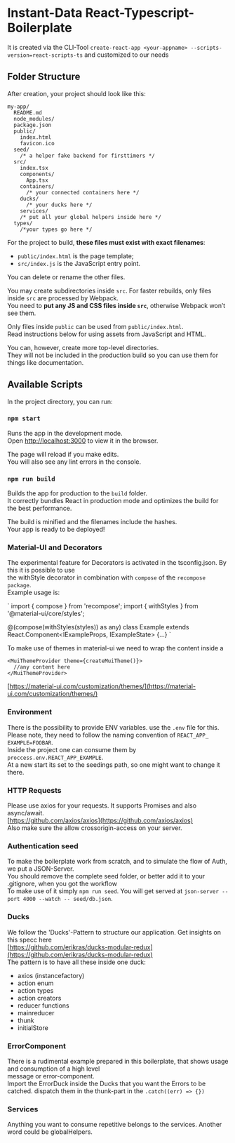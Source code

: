 # Instant-Data React-Typescript-Boilerplate

It is created via the CLI-Tool ```create-react-app <your-appname> --scripts-version=react-scripts-ts``` and customized to our needs

## Folder Structure

After creation, your project should look like this:

```
my-app/
  README.md
  node_modules/
  package.json
  public/
    index.html
    favicon.ico
  seed/
    /* a helper fake backend for firsttimers */  
  src/
    index.tsx
    components/
      App.tsx
    containers/
      /* your connected containers here */
    ducks/
      /* your ducks here */
    services/
    /* put all your global helpers inside here */  
  types/
    /*your types go here */  
```

For the project to build, **these files must exist with exact filenames**:

* `public/index.html` is the page template;
* `src/index.js` is the JavaScript entry point.

You can delete or rename the other files.

You may create subdirectories inside `src`. For faster rebuilds, only files inside `src` are processed by Webpack.<br>
You need to **put any JS and CSS files inside `src`**, otherwise Webpack won’t see them.

Only files inside `public` can be used from `public/index.html`.<br>
Read instructions below for using assets from JavaScript and HTML.

You can, however, create more top-level directories.<br>
They will not be included in the production build so you can use them for things like documentation.

## Available Scripts

In the project directory, you can run:

### `npm start`

Runs the app in the development mode.<br>
Open [http://localhost:3000](http://localhost:3000) to view it in the browser.

The page will reload if you make edits.<br>
You will also see any lint errors in the console.

### `npm run build`

Builds the app for production to the `build` folder.<br>
It correctly bundles React in production mode and optimizes the build for the best performance.

The build is minified and the filenames include the hashes.<br>
Your app is ready to be deployed!

### Material-UI and Decorators

The experimental feature for Decorators is activated in the tsconfig.json. By this it is possible to use<br>
the withStyle decorator in combination with `compose` of the `recompose package`. <br>
Example usage is:

`
import { compose } from 'recompose';
import { withStyles } from '@material-ui/core/styles';

@(compose(withStyles(styles)) as any)
class Example extends React.Component<IExampleProps, IExampleState> {...}
`

To make use of themes in material-ui we need to wrap the content inside a<br>
```
<MuiThemeProvider theme={createMuiTheme()}>
  //any content here
</MuiThemeProvider>
```
[https://material-ui.com/customization/themes/](https://material-ui.com/customization/themes/)


### Environment

There is the possibility to provide ENV variables. use the `.env` file for this.<br>
Please note, they need to follow the naming convention of `REACT_APP_` `EXAMPLE=FOOBAR`.<br>
Inside the project one can consume them by `proccess.env.REACT_APP_EXAMPLE`. <br>
At a new start its set to the seedings path, so one might want to change it there.


### HTTP Requests

Please use axios for your requests. It supports Promises and also async/await.<br>
[https://github.com/axios/axios](https://github.com/axios/axios)<br>
Also make sure the allow crossorigin-access on your server.


### Authentication seed

To make the boilerplate work from scratch, and to simulate the flow of Auth, we put a JSON-Server.<br>
You should remove the complete seed folder, or better add it to your .gitignore, when you got the workflow<br>
To make use of it simply `npm run seed`. You will get served at `json-server --port 4000 --watch -- seed/db.json`.<br>


### Ducks

We follow the 'Ducks'-Pattern to structure our application. Get insights on this specc here<br>
[https://github.com/erikras/ducks-modular-redux](https://github.com/erikras/ducks-modular-redux) <br>
The pattern is to have all these inside one duck:
* axios (instancefactory)
* action enum
* action types
* action creators
* reducer functions
* mainreducer
* thunk
* initialStore


### ErrorComponent

There is a rudimental example prepared in this boilerplate, that shows usage and consumption of a high level<br>
message or error-component.<br>
Import the ErrorDuck inside the Ducks that you want the Errors to be catched.
dispatch them in the thunk-part in the `.catch((err) => {})`


### Services

Anything you want to consume repetitive belongs to the services. Another word could be globalHelpers.<b>

